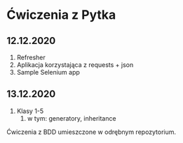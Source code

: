 # Ćwiczenia z Pytka 
## 12.12.2020

1. Refresher
2. Aplikacja korzystająca z requests + json
3. Sample Selenium app

## 13.12.2020

1. Klasy 1-5
   1. w tym: generatory, inheritance


Ćwiczenia z BDD umieszczone w odrębnym repozytorium.